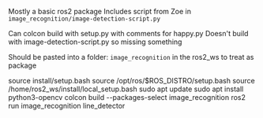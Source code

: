 Mostly a basic ros2 package
Includes script from Zoe in `image_recognition/image-detection-script.py`

Can colcon build with setup.py with comments for happy.py
Doesn't build with image-detection-script.py so missing something

Should be pasted into a folder: `image_recognition` in the ros2_ws to treat as package

source install/setup.bash
source /opt/ros/$ROS_DISTRO/setup.bash
source /home/ros2_ws/install/local_setup.bash
sudo apt update
sudo apt install python3-opencv
colcon build --packages-select image_recognition
ros2 run image_recognition line_detector